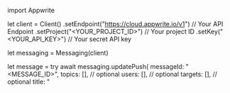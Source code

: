 import Appwrite

let client = Client()
    .setEndpoint("https://cloud.appwrite.io/v1") // Your API Endpoint
    .setProject("&lt;YOUR_PROJECT_ID&gt;") // Your project ID
    .setKey("&lt;YOUR_API_KEY&gt;") // Your secret API key

let messaging = Messaging(client)

let message = try await messaging.updatePush(
    messageId: "<MESSAGE_ID>",
    topics: [], // optional
    users: [], // optional
    targets: [], // optional
    title: "<TITLE>", // optional
    body: "<BODY>", // optional
    data: [:], // optional
    action: "<ACTION>", // optional
    image: "[ID1:ID2]", // optional
    icon: "<ICON>", // optional
    sound: "<SOUND>", // optional
    color: "<COLOR>", // optional
    tag: "<TAG>", // optional
    badge: 0, // optional
    draft: false, // optional
    scheduledAt: "" // optional
)

